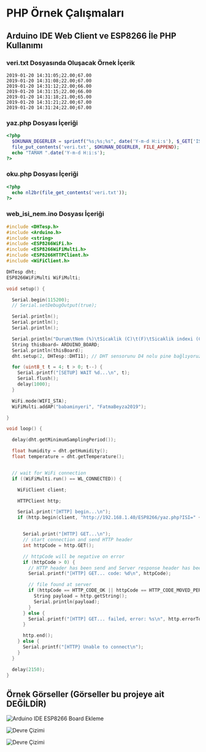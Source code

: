 # PHP Örnek Çalışmaları

## Arduino IDE Web Client ve ESP8266 İle PHP Kullanımı

### veri.txt Dosyasında Oluşacak Örnek İçerik
```
2019-01-20 14:31:05;22.00;67.00
2019-01-20 14:31:08;22.00;67.00
2019-01-20 14:31:12;22.00;66.00
2019-01-20 14:31:15;22.00;66.00
2019-01-20 14:31:18;21.00;65.00
2019-01-20 14:31:21;22.00;67.00
2019-01-20 14:31:24;22.00;67.00
```

### yaz.php Dosyası İçeriği
```PHP
<?php
  $OKUNAN_DEGERLER = sprintf("%s;%s;%s", date('Y-m-d H:i:s'), $_GET['ISI'], $_GET['NEM']);
  file_put_contents('veri.txt', $OKUNAN_DEGERLER, FILE_APPEND);
  echo "TAMAM ".date('Y-m-d H:i:s');
?>
```

### oku.php Dosyası İçeriği
```PHP
<?php
  echo nl2br(file_get_contents('veri.txt'));
?>
```

### web_isi_nem.ino Dosyası İçeriği
```CPP
#include <DHTesp.h>
#include <Arduino.h>
#include <string>
#include <ESP8266WiFi.h>
#include <ESP8266WiFiMulti.h>
#include <ESP8266HTTPClient.h>
#include <WiFiClient.h>

DHTesp dht;
ESP8266WiFiMulti WiFiMulti;

void setup() {

  Serial.begin(115200);
  // Serial.setDebugOutput(true);

  Serial.println();
  Serial.println();
  Serial.println();

  Serial.println("Durum\tNem (%)\tSicaklik (C)\t(F)\tSicaklik indexi (C)\t(F)");
  String thisBoard= ARDUINO_BOARD;
  Serial.println(thisBoard);
  dht.setup(2, DHTesp::DHT11); // DHT sensorunu D4 nolu pine bağlıyoruz. Ve Sensör tipini DHT11 olarak seçiyoruz.

  for (uint8_t t = 4; t > 0; t--) {
    Serial.printf("[SETUP] WAIT %d...\n", t);
    Serial.flush();
    delay(1000);
  }

  WiFi.mode(WIFI_STA);
  WiFiMulti.addAP("babaminyeri", "FatmaBeyza2019");

}

void loop() {

  delay(dht.getMinimumSamplingPeriod());

  float humidity = dht.getHumidity();
  float temperature = dht.getTemperature();


  // wait for WiFi connection
  if ((WiFiMulti.run() == WL_CONNECTED)) {

    WiFiClient client;

    HTTPClient http;

    Serial.print("[HTTP] begin...\n");
    if (http.begin(client, "http://192.168.1.40/ESP8266/yaz.php?ISI=" + String(temperature) + "&NEM=" + String(humidity))) {  // HTTP


      Serial.print("[HTTP] GET...\n");
      // start connection and send HTTP header
      int httpCode = http.GET();

      // httpCode will be negative on error
      if (httpCode > 0) {
        // HTTP header has been send and Server response header has been handled
        Serial.printf("[HTTP] GET... code: %d\n", httpCode);

        // file found at server
        if (httpCode == HTTP_CODE_OK || httpCode == HTTP_CODE_MOVED_PERMANENTLY) {
          String payload = http.getString();
          Serial.println(payload);
        }
      } else {
        Serial.printf("[HTTP] GET... failed, error: %s\n", http.errorToString(httpCode).c_str());
      }

      http.end();
    } else {
      Serial.printf("[HTTP} Unable to connect\n");
    }
  }

  delay(2150);
}
```

## Örnek Görseller (Görseller bu projeye ait DEĞİLDİR)

![Arduino IDE ESP8266 Board Ekleme](https://robotzero.one/wp-content/uploads/2017/12/select-nodemcu.jpg)

![Devre Çizimi](https://thingsboard.io/images/samples/arduino/temperature/schema.png)

![Devre Çizimi](https://1.bp.blogspot.com/-QhFx2u8QthI/Vr14JYEav3I/AAAAAAAAAyc/tB8zOsV397A/s1600/dsb180_bb.jpg)
